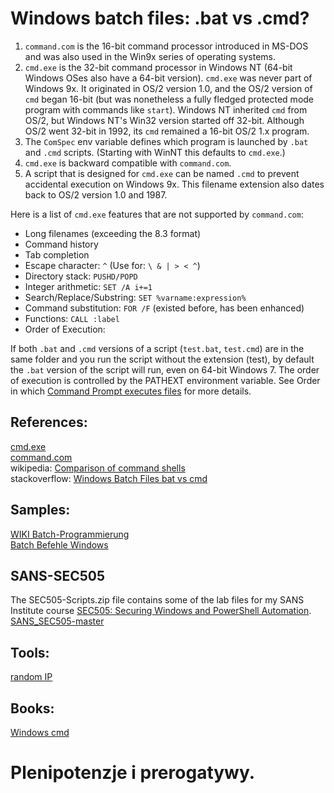 Windows batch files: .bat vs .cmd?
==========

1. `command.com` is the 16-bit command processor introduced in MS-DOS and was also used in the Win9x series of operating systems.
2. `cmd.exe` is the 32-bit command processor in Windows NT (64-bit Windows OSes also have a 64-bit version). `cmd.exe` was never part of Windows 9x. It originated in OS/2 version 1.0, and the OS/2 version of `cmd` began 16-bit (but was nonetheless a fully fledged protected mode program with commands like `start`). Windows NT inherited `cmd` from OS/2, but Windows NT's Win32 version started off 32-bit. Although OS/2 went 32-bit in 1992, its `cmd` remained a 16-bit OS/2 1.x program.
3. The `ComSpec` env variable defines which program is launched by `.bat` and `.cmd` scripts. (Starting with WinNT this defaults to `cmd.exe`.)
4. `cmd.exe` is backward compatible with `command.com`.
5. A script that is designed for `cmd.exe` can be named `.cmd` to prevent accidental execution on Windows 9x. This filename extension also dates back to OS/2 version 1.0 and 1987.

Here is a list of `cmd.exe` features that are not supported by `command.com`:

* Long filenames (exceeding the 8.3 format)
* Command history
* Tab completion
* Escape character: `^` (Use for: `\ & | > < ^`)
* Directory stack: `PUSHD/POPD`
* Integer arithmetic: `SET /A i+=1`
* Search/Replace/Substring: `SET %varname:expression%`
* Command substitution: `FOR /F` (existed before, has been enhanced)
* Functions: `CALL :label`
* Order of Execution:

If both `.bat` and `.cmd` versions of a script (`test.bat`, `test.cmd`) are in the same folder and you run the script without the extension (test), by default the `.bat` version of the script will run, even on 64-bit Windows 7. The order of execution is controlled by the PATHEXT environment variable. See Order in which [Command Prompt executes files](https://stackoverflow.com/questions/605101/order-in-which-command-prompt-executes-files-with-the-same-name-a-bat-vs-a-cmd-v) for more details.

References:
--------

[cmd.exe](http://www.ss64.com/ntsyntax/)<br>
[command.com](http://gregvogl.net/courses/os/handouts/doscmdref.pdf)<br>
wikipedia: [Comparison of command shells](https://en.wikipedia.org/wiki/Comparison_of_command_shells)<br>
stackoverflow: [Windows Batch Files bat vs cmd](https://stackoverflow.com/questions/148968/windows-batch-files-bat-vs-cmd)<br>

Samples:
------

[WIKI Batch-Programmierung](https://de.wikibooks.org/wiki/Batch-Programmierung:_Beispiele)<br>
[Batch Befehle Windows](https://www.script-example.com/themen/cmd_Batch_Befehle.php)

SANS-SEC505
------------
The SEC505-Scripts.zip file contains some of the lab files for my SANS Institute course [SEC505: Securing Windows and PowerShell Automation](https://sans.org/sec505).<br>
[SANS_SEC505-master](https://github.com/EnclaveConsulting/SANS-SEC505)

Tools:
------
[random IP](https://www.browserling.com/tools/random-ip)

Books:
------
[Windows cmd](http://index-of.co.uk/Microsoft-Windows-Ebooks/How%20To%20Cheat%20At%20Windows%20System%20Administration%20Using%20Command%20Line%20Scripts%20(2006).pdf)

# Plenipotenzje i prerogatywy.

